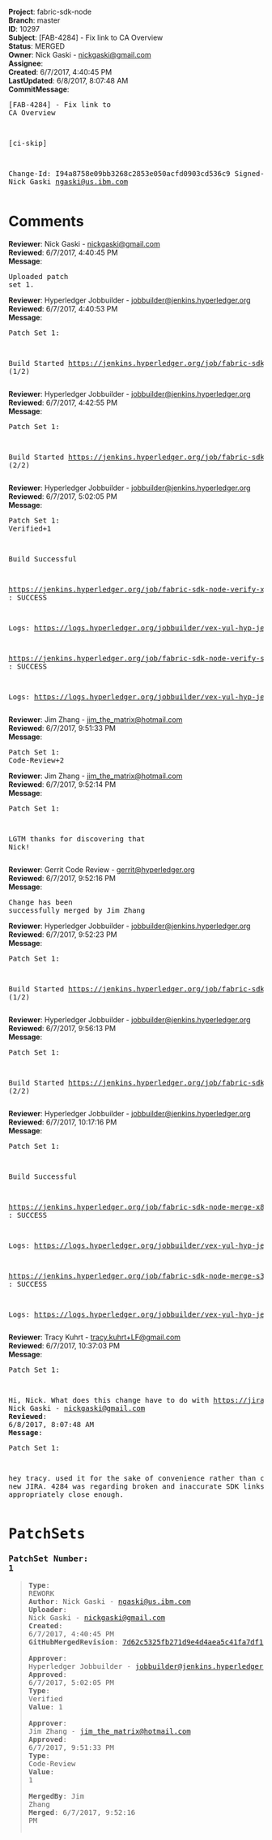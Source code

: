 <strong>Project</strong>: fabric-sdk-node<br><strong>Branch</strong>: master<br><strong>ID</strong>: 10297<br><strong>Subject</strong>: [FAB-4284] - Fix link to CA Overview<br><strong>Status</strong>: MERGED<br><strong>Owner</strong>: Nick Gaski - nickgaski@gmail.com<br><strong>Assignee</strong>:<br><strong>Created</strong>: 6/7/2017, 4:40:45 PM<br><strong>LastUpdated</strong>: 6/8/2017, 8:07:48 AM<br><strong>CommitMessage</strong>:<br><pre>[FAB-4284] - Fix link to CA Overview

[ci-skip]

Change-Id: I94a8758e09bb3268c2853e050acfd0903cd536c9
Signed-off-by: Nick Gaski <ngaski@us.ibm.com>
</pre><h1>Comments</h1><strong>Reviewer</strong>: Nick Gaski - nickgaski@gmail.com<br><strong>Reviewed</strong>: 6/7/2017, 4:40:45 PM<br><strong>Message</strong>: <pre>Uploaded patch set 1.</pre><strong>Reviewer</strong>: Hyperledger Jobbuilder - jobbuilder@jenkins.hyperledger.org<br><strong>Reviewed</strong>: 6/7/2017, 4:40:53 PM<br><strong>Message</strong>: <pre>Patch Set 1:

Build Started https://jenkins.hyperledger.org/job/fabric-sdk-node-verify-s390x/609/ (1/2)</pre><strong>Reviewer</strong>: Hyperledger Jobbuilder - jobbuilder@jenkins.hyperledger.org<br><strong>Reviewed</strong>: 6/7/2017, 4:42:55 PM<br><strong>Message</strong>: <pre>Patch Set 1:

Build Started https://jenkins.hyperledger.org/job/fabric-sdk-node-verify-x86_64/1141/ (2/2)</pre><strong>Reviewer</strong>: Hyperledger Jobbuilder - jobbuilder@jenkins.hyperledger.org<br><strong>Reviewed</strong>: 6/7/2017, 5:02:05 PM<br><strong>Message</strong>: <pre>Patch Set 1: Verified+1

Build Successful 

https://jenkins.hyperledger.org/job/fabric-sdk-node-verify-x86_64/1141/ : SUCCESS

Logs: https://logs.hyperledger.org/jobbuilder/vex-yul-hyp-jenkins-1/fabric-sdk-node-verify-x86_64/1141

https://jenkins.hyperledger.org/job/fabric-sdk-node-verify-s390x/609/ : SUCCESS

Logs: https://logs.hyperledger.org/jobbuilder/vex-yul-hyp-jenkins-1/fabric-sdk-node-verify-s390x/609</pre><strong>Reviewer</strong>: Jim Zhang - jim_the_matrix@hotmail.com<br><strong>Reviewed</strong>: 6/7/2017, 9:51:33 PM<br><strong>Message</strong>: <pre>Patch Set 1: Code-Review+2</pre><strong>Reviewer</strong>: Jim Zhang - jim_the_matrix@hotmail.com<br><strong>Reviewed</strong>: 6/7/2017, 9:52:14 PM<br><strong>Message</strong>: <pre>Patch Set 1:

LGTM thanks for discovering that Nick!</pre><strong>Reviewer</strong>: Gerrit Code Review - gerrit@hyperledger.org<br><strong>Reviewed</strong>: 6/7/2017, 9:52:16 PM<br><strong>Message</strong>: <pre>Change has been successfully merged by Jim Zhang</pre><strong>Reviewer</strong>: Hyperledger Jobbuilder - jobbuilder@jenkins.hyperledger.org<br><strong>Reviewed</strong>: 6/7/2017, 9:52:23 PM<br><strong>Message</strong>: <pre>Patch Set 1:

Build Started https://jenkins.hyperledger.org/job/fabric-sdk-node-merge-s390x/168/ (1/2)</pre><strong>Reviewer</strong>: Hyperledger Jobbuilder - jobbuilder@jenkins.hyperledger.org<br><strong>Reviewed</strong>: 6/7/2017, 9:56:13 PM<br><strong>Message</strong>: <pre>Patch Set 1:

Build Started https://jenkins.hyperledger.org/job/fabric-sdk-node-merge-x86_64/343/ (2/2)</pre><strong>Reviewer</strong>: Hyperledger Jobbuilder - jobbuilder@jenkins.hyperledger.org<br><strong>Reviewed</strong>: 6/7/2017, 10:17:16 PM<br><strong>Message</strong>: <pre>Patch Set 1:

Build Successful 

https://jenkins.hyperledger.org/job/fabric-sdk-node-merge-x86_64/343/ : SUCCESS

Logs: https://logs.hyperledger.org/jobbuilder/vex-yul-hyp-jenkins-1/fabric-sdk-node-merge-x86_64/343

https://jenkins.hyperledger.org/job/fabric-sdk-node-merge-s390x/168/ : SUCCESS

Logs: https://logs.hyperledger.org/jobbuilder/vex-yul-hyp-jenkins-1/fabric-sdk-node-merge-s390x/168</pre><strong>Reviewer</strong>: Tracy Kuhrt - tracy.kuhrt+LF@gmail.com<br><strong>Reviewed</strong>: 6/7/2017, 10:37:03 PM<br><strong>Message</strong>: <pre>Patch Set 1:

Hi, Nick. What does this change have to do with https://jira.hyperledger.org/browse/FAB-4284?</pre><strong>Reviewer</strong>: Nick Gaski - nickgaski@gmail.com<br><strong>Reviewed</strong>: 6/8/2017, 8:07:48 AM<br><strong>Message</strong>: <pre>Patch Set 1:

hey tracy.  used it for the sake of convenience rather than create a new JIRA.  4284 was regarding broken and inaccurate SDK links - so seemed appropriately close enough.</pre><h1>PatchSets</h1><h3>PatchSet Number: 1</h3><blockquote><strong>Type</strong>: REWORK<br><strong>Author</strong>: Nick Gaski - ngaski@us.ibm.com<br><strong>Uploader</strong>: Nick Gaski - nickgaski@gmail.com<br><strong>Created</strong>: 6/7/2017, 4:40:45 PM<br><strong>GitHubMergedRevision</strong>: [7d62c5325fb271d9e4d4aea5c41fa7df155f99a1](https://github.com/hyperledger/fabric-sdk-node/commit/7d62c5325fb271d9e4d4aea5c41fa7df155f99a1)<br><br><strong>Approver</strong>: Hyperledger Jobbuilder - jobbuilder@jenkins.hyperledger.org<br><strong>Approved</strong>: 6/7/2017, 5:02:05 PM<br><strong>Type</strong>: Verified<br><strong>Value</strong>: 1<br><br><strong>Approver</strong>: Jim Zhang - jim_the_matrix@hotmail.com<br><strong>Approved</strong>: 6/7/2017, 9:51:33 PM<br><strong>Type</strong>: Code-Review<br><strong>Value</strong>: 1<br><br><strong>MergedBy</strong>: Jim Zhang<br><strong>Merged</strong>: 6/7/2017, 9:52:16 PM<br><br></blockquote>